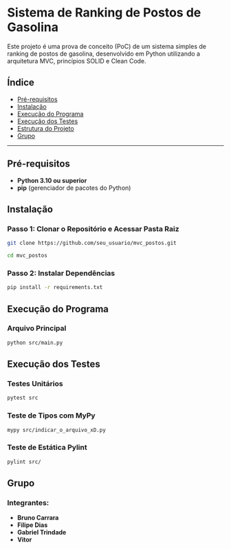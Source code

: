 # Sistema de Ranking de Postos de Gasolina

Este projeto é uma prova de conceito (PoC) de um sistema simples de ranking de postos de gasolina, desenvolvido em Python utilizando a arquitetura MVC, princípios SOLID e Clean Code.

## Índice

- [Pré-requisitos](#pré-requisitos)
- [Instalação](#instalação)
- [Execução do Programa](#execução-do-programa)
- [Execução dos Testes](#execução-dos-testes)
- [Estrutura do Projeto](#estrutura-do-projeto)
- [Grupo](#grupo)

---

## Pré-requisitos

- **Python 3.10 ou superior**
- **pip** (gerenciador de pacotes do Python)

## Instalação

### **Passo 1: Clonar o Repositório e Acessar Pasta Raiz**

```bash
git clone https://github.com/seu_usuario/mvc_postos.git

cd mvc_postos
```

### **Passo 2: Instalar Dependências**

```bash
pip install -r requirements.txt
```

## Execução do Programa

### **Arquivo Principal**

```bash
python src/main.py
```

## Execução dos Testes

### **Testes Unitários**

```bash
pytest src
```

### **Teste de Tipos com MyPy**

```bash
mypy src/indicar_o_arquivo_xD.py
```

### **Teste de Estática Pylint**

```bash
pylint src/
```

## Grupo

### **Integrantes:**

- **Bruno Carrara**
- **Filipe Dias**
- **Gabriel Trindade**
- **Vitor**



